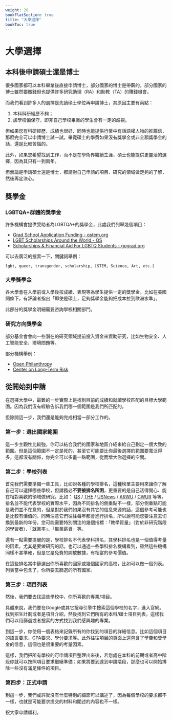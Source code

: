 ```yaml
---
weight: 20
bookFlatSection: true
title: "大學選擇"
bookToc: true
---
```


# 大學選擇

## 本科後申請碩士還是博士

很多國家都可以本科畢業後直接申請博士，部分國家的博士是帶薪的，部分國家的博士雖然要繳錢但也提供許多研究助理（RA）和助教（TA）的賺錢機會。

而我們看到許多人的選擇是先讀碩士學位再申請博士，其原因主要有兩點：
1. 本科科研經歷不夠；
2. 該學校偏保守，即非自己學校畢業的學生會有一定的歧視。

但如果您有科研經歷、成績也很好、同時也能提供行業中有話語權人物的推薦信，那麽完全可以申請博士試一試。畢竟碩士的學費如果沒有獎學金或非全額獎學金的話，還是比較苦惱的。

此外，如果您希望找到工作，而不是在學術界繼續生涯，碩士也能提供更靈活的選擇，因為其只有一到兩年。

但無論是申請碩士還是博士，都請對自己申請的項目、研究的領域做足夠的了解，然後再定決心。

## 獎學金

### LGBTQA+群體的獎學金

許多機構會提供受助者為LGBTQA+的獎學金，此處我們列舉幾個項目：

- [Grad School Application Funding - ostem.org](https://www.ostem.org/page/grad-app-funding)
- [LGBT Scholarships Around the World - QS](https://www.topuniversities.com/student-info/scholarship-advice/lgbt-scholarships-around-world)
- [Scholarships & Financial Aid For LGBTQ Students - gograd.org](https://www.gograd.org/financial-aid/scholarships/lgbtq)

可以去廣泛的搜索一下，關鍵詞舉例：

```lgbt, queer, transgender, scholarship, [STEM, Science, Art, etc.]```

### 大學獎學金

各大學會在入學前或入學後按成績、表現等為學生提供一定的獎學金。比如在美國詞條下，有評論者指出「即使是碩士，足夠獎學金能夠把成本拉到歐洲水準」。

此部分的獎學金明細需要咨詢學校相關部門。

### 研究方向獎學金

部分基金會會向一些潛在的研究領域提前投入資金來資助研究，比如生物安全、人工智能安全、環境問題等。

部分機構舉例：

- [Open Philanthropy](https://www.openphilanthropy.org/)
- [Center on Long-Term Risk](https://longtermrisk.org/)

## 從開始到申請

在選擇大學中，最難的一步實際上是找到目前的成績和就讀學校匹配的目標大學範圍。因為我們沒有經驗告訴我們哪一個範圍是我們所匹配的。

但除開這一步，我們還是能夠完成相當一部分工作的。

### 第一步：選出國家範圍

這一步主觀性比較強，你可以結合我們的國家和地區介紹來給自己劃定一個大致的範圍。但是這個範圍不一定是死的，甚至它可能要比你最後選擇的範圍要寬泛得多，這都沒有關係，你完全可以多畫一點範圍，從而增大你選擇的空間。

### 第二步：學校列表

首先我們需要準備一些工具，比如說各種的學校排名，這種榜單主要用來讓你了解自己可以選擇哪些學校，但請務必**不要被排名所困**，更重要的是自己活得開心、能在相對喜歡的領域做研究。比如：
[QS](https://www.topuniversities.com/university-rankings) / 
[THE](https://www.timeshighereducation.com/world-university-rankings) / 
[USNews](https://www.usnews.com/education/best-global-universities/rankings) / 
[ARWU](https://www.shanghairanking.cn/rankings/arwu/2022) / 
[CWUR](https://cwur.org/) 
等等。排名並不能代表學校的實際水平，因為不同排名的側重點不一樣，部分側重點可能是我們並不在意的，但是對於我們如果沒有其它的信息來源的話，這個參考可能也是比較有價值的。同時注意它們往往每年都會進行排名，所以說可能您要注意去切換到最新的年份。您可能需要特別關注的幾個指標：「教學質量」（對於非研究階段的學習者）、「就業率」、「畢業薪資」等。

還有一點需要提醒的是，學校排名不代表學科排名，其學科排名也是一個值得考量的因素，尤其是要做研究的話。也可以通過一些學科排名機構看到，雖然這些機構同樣不甚準確，但是它是免費的開放數據，有相當的參考價值。

在這些排名當中篩選出你所喜歡的國家或幾個國家的高校，比如可以做一個列表。列表當中包含了，你所要去篩選的所有國家。

### 第三步：項目列表

然後，我們要去找這些學校中，你所喜歡的專業/項目。

具體來說，我們要在Google或其它搜尋引擎中搜索這個學校的名字，進入官網。找到招生計劃或者是項目介紹，然後找到它們所有的本科/碩士項目列表。這樣我們可以用篩選或者搜索的方式找到我們感興趣的專業。

到這一步，你使用一個表格來記錄所有的你找到的項目的詳細信息。比如這個項目的語言要求、GPA要求、學分要求等。此外往往項目的頁面上還包含了學費和獎學金的信息，這個也是很重要的考量因素。

這樣，我們把所有學校的可申請項目整理出來後，若您處在本科的前期或者高中階段你就可以按照項目要求繼續準備；如果將要到達到申請階段，那麼也可以開始排除一些沒有滿足條件的項目。

### 第四步：正式申請

到這一步，我們或許就沒有什麼特別的細節可以講述了，因為每個學校的要求都不一樣，也就是可能要求提交的材料和闡述的內容也不一樣。

祝大家申請順利。